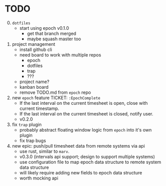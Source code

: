 # TODO

0. `dotfiles`
    - start using epoch v0.1.0
        - get that branch merged
        - maybe squash master too
1. project management
    - install github cli
    - need board to work with multiple repos
        - epoch
        - dotfiles
        - trap
        - ???
    - project name?
    - kanban board
    - remove TODO.md from `epoch` repo
3. new `epoch` feature TICKET: `:EpochComplete`
    - If the last interval on the current timesheet is open, close with current timestamp.
    - If the last interval on the current timesheet is closed, notify user.
    - v0.2.0
4. fix `trap` plugin
    - probably abstract floating window logic from `epoch` into it's own plugin
    - fix trap bugs
5. new epic: push/pull timesheet data from remote systems via api
    - use rust, similar to `marv`.
    - v0.3.0 (intervals api support; design to support multiple systems)
    - use configuration file to map epoch data structure to remote system data structure
    - will likely require adding new fields to epoch data structure
    - worth mocking api
